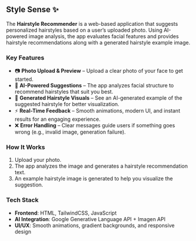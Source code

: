 
## Style Sense ✨

The **Hairstyle Recommender** is a web-based application that suggests personalized hairstyles based on a user’s uploaded photo. Using AI-powered image analysis, the app evaluates facial features and provides hairstyle recommendations along with a generated hairstyle example image.

### Key Features

* 📷 **Photo Upload & Preview** – Upload a clear photo of your face to get started.
* 🤖 **AI-Powered Suggestions** – The app analyzes facial structure to recommend hairstyles that suit you best.
* 🎨 **Generated Hairstyle Visuals** – See an AI-generated example of the suggested hairstyle for better visualization.
* ⚡ **Real-Time Feedback** – Smooth animations, modern UI, and instant results for an engaging experience.
* ❌ **Error Handling** – Clear messages guide users if something goes wrong (e.g., invalid image, generation failure).

### How It Works

1. Upload your photo.
2. The app analyzes the image and generates a hairstyle recommendation text.
3. An example hairstyle image is generated to help you visualize the suggestion.

### Tech Stack

* **Frontend**: HTML, TailwindCSS, JavaScript
* **AI Integration**: Google Generative Language API + Imagen API
* **UI/UX**: Smooth animations, gradient backgrounds, and responsive design
